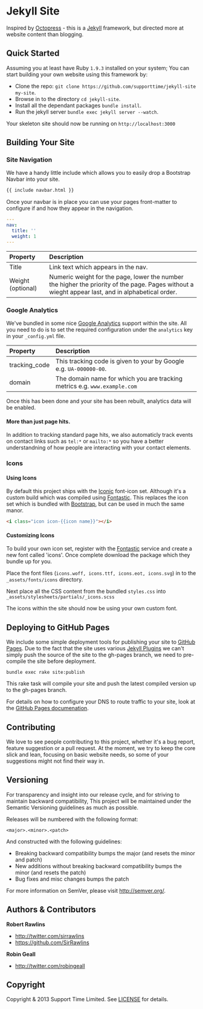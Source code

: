 # Jekyll Site

Inspired by [Octopress](https://github.com/imathis/octopress) - this is a [Jekyll](https://github.com/mojombo/jekyll) framework, but directed more at website content than blogging.

## Quick Started

Assuming you at least have Ruby `1.9.3` installed on your system; You can start building your own website using this framework by:

* Clone the repo: `git clone https://github.com/supporttime/jekyll-site my-site`.
* Browse in to the directory `cd jekyll-site`.
* Install all the dependant packages `bundle install`.
* Run the jekyll server `bundle exec jekyll server --watch`.

Your skeleton site should now be running on `http://localhost:3000`

## Building Your Site

### Site Navigation

We have a handy little include which allows you to easily drop a Bootstrap Navbar into your site.

```html
{{ include navbar.html }}
```

Once your navbar is in place you can use your pages front-matter to configure if and how they appear in the navigation.

```yml
---
nav:
  title: ''
  weight: 1
---
```

Property | Description 
:--- | :--- 
Title | Link text which appears in the nav.
Weight (optional) | Numeric weight for the page, lower the number the higher the priority of the page. Pages without a wieght appear last, and in alphabetical order.

### Google Analytics

We've bundled in some nice [Google Analytics](http://www.google.com/analytics/) support within the site. All you need to do is to set the required configuration under the `analytics` key in your `_config.yml` file.

Property | Description 
:--- | :--- 
tracking_code | This tracking code is given to your by Google e.g. `UA-000000-00`.
domain | The domain name for which you are tracking metrics e.g. `www.example.com`

Once this has been done and your site has been rebuilt, analytics data will be enabled.

#### More than just page hits.

In addition to tracking standard page hits, we also automaticly track events on contact links such as `tel:*` or `mailto:*` so you have a better understandning of how people are interacting with your contact elements.

### Icons

#### Using Icons

By default this project ships with the [Iconic](http://somerandomdude.com/work/iconic/) font-icon set. Although it's a custom build which was compiled using [Fontastic](http://fontastic.me/). This replaces the icon set which is bundled with [Bootstrap](http://getbootstrap.com/), but can be used in much the same manor.

```html
<i class="icon icon-{{icon name}}"></i>
```

#### Customizing Icons

To build your own icon set, register with the [Fontastic](http://fontastic.me/) service and create a new font called 'icons'. Once complete download the package which they bundle up for you.

Place the font files (`icons.woff, icons.ttf, icons.eot, icons.svg`) in to the `_assets/fonts/icons` directory.

Next place all the CSS content from the bundled `styles.css` into `_assets/stylesheets/partials/_icons.scss`

The icons within the site should now be using your own custom font.

## Deploying to GitHub Pages

We include some simple deployment tools for publishing your site to [GitHub Pages](http://pages.github.com/). Due to the fact that the site uses various [Jekyll Plugins](http://jekyllrb.com/docs/plugins/) we can't simply push the source of the site to the gh-pages branch, we need to pre-compile the site before deployment.

`bundle exec rake site:publish`

This rake task will compile your site and push the latest compiled version up to the gh-pages branch.

For details on how to configure your DNS to route traffic to your site, look at the [GitHub Pages documenation](https://help.github.com/articles/setting-up-a-custom-domain-with-pages#setting-up-dns).

## Contributing

We love to see people contributing to this project, whether it's a bug report, feature suggestion or a pull request. At the moment, we try to keep the core slick and lean, focusing on basic website needs, so some of your suggestions might not find their way in.

## Versioning

For transparency and insight into our release cycle, and for striving to maintain backward compatibility, This project will be maintained under the Semantic Versioning guidelines as much as possible.

Releases will be numbered with the following format:

`<major>.<minor>.<patch>`

And constructed with the following guidelines:

* Breaking backward compatibility bumps the major (and resets the minor and patch)
* New additions without breaking backward compatibility bumps the minor (and resets the patch)
* Bug fixes and misc changes bumps the patch

For more information on SemVer, please visit <http://semver.org/>.

## Authors & Contributors

**Robert Rawlins**

+ <http://twitter.com/sirrawlins>
+ <https://github.com/SirRawlins>

**Robin Geall**

+ <http://twitter.com/robingeall>

## Copyright

Copyright & 2013 Support Time Limited. See [LICENSE](LICENSE) for details.